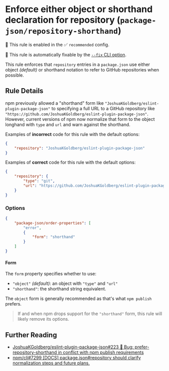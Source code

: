# Enforce either object or shorthand declaration for repository (`package-json/repository-shorthand`)

💼 This rule is enabled in the ✅ `recommended` config.

🔧 This rule is automatically fixable by the [`--fix` CLI option](https://eslint.org/docs/latest/user-guide/command-line-interface#--fix).

<!-- end auto-generated rule header -->

This rule enforces that `repository` entries in a `package.json` use either object _(default)_ or shorthand notation to refer to GitHub repositories when possible.

## Rule Details

npm previously allowed a "shorthand" form like `"JoshuaKGoldberg/eslint-plugin-package-json"` to specifying a full URL to a GitHub repository like `"https://github.com/JoshuaKGoldberg/eslint-plugin-package-json"`.
However, current versions of npm now normalize that form to the object longhand with `type` and `url` and warn against the shorthand.

Examples of **incorrect** code for this rule with the default options:

```json
{
	"repository": "JoshuaKGoldberg/eslint-plugin-package-json"
}
```

Examples of **correct** code for this rule with the default options:

```json
{
	"repository": {
		"type": "git",
		"url": "https://github.com/JoshuaKGoldberg/eslint-plugin-package-json"
	}
}
```

### Options

```json
{
	"package-json/order-properties": [
		"error",
		{
			"form": "shorthand"
		}
	]
}
```

#### Form

The `form` property specifies whether to use:

-   `"object"` _(default)_: an object with `"type"` and `"url"`
-   `"shorthand"`: the shorthand string equivalent.

The `object` form is generally recommended as that's what `npm publish` prefers.

> If and when npm drops support for the `"shorthand"` form, this rule will likely remove its options.

## Further Reading

-   [JoshuaKGoldberg/eslint-plugin-package-json#223 🐛 Bug: prefer-repository-shorthand in conflict with npm publish requirements](https://github.com/JoshuaKGoldberg/eslint-plugin-package-json/issues/223)
-   [npm/cli#7299 [DOCS] package.json#repository should clarify normalization steps and future plans.](https://github.com/npm/cli/issues/7299)

